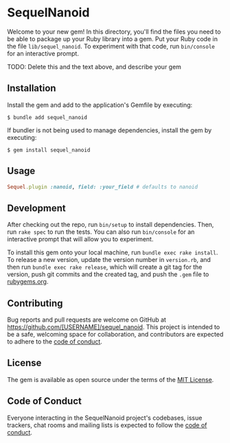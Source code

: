 # SequelNanoid

Welcome to your new gem! In this directory, you'll find the files you need to be able to package up your Ruby library into a gem. Put your Ruby code in the file `lib/sequel_nanoid`. To experiment with that code, run `bin/console` for an interactive prompt.

TODO: Delete this and the text above, and describe your gem

## Installation

Install the gem and add to the application's Gemfile by executing:

    $ bundle add sequel_nanoid

If bundler is not being used to manage dependencies, install the gem by executing:

    $ gem install sequel_nanoid

## Usage

```ruby
Sequel.plugin :nanoid, field: :your_field # defaults to nanoid
```

## Development

After checking out the repo, run `bin/setup` to install dependencies. Then, run `rake spec` to run the tests. You can also run `bin/console` for an interactive prompt that will allow you to experiment.

To install this gem onto your local machine, run `bundle exec rake install`. To release a new version, update the version number in `version.rb`, and then run `bundle exec rake release`, which will create a git tag for the version, push git commits and the created tag, and push the `.gem` file to [rubygems.org](https://rubygems.org).

## Contributing

Bug reports and pull requests are welcome on GitHub at https://github.com/[USERNAME]/sequel_nanoid. This project is intended to be a safe, welcoming space for collaboration, and contributors are expected to adhere to the [code of conduct](https://github.com/[USERNAME]/sequel_nanoid/blob/main/CODE_OF_CONDUCT.md).

## License

The gem is available as open source under the terms of the [MIT License](https://opensource.org/licenses/MIT).

## Code of Conduct

Everyone interacting in the SequelNanoid project's codebases, issue trackers, chat rooms and mailing lists is expected to follow the [code of conduct](https://github.com/[USERNAME]/sequel_nanoid/blob/main/CODE_OF_CONDUCT.md).
